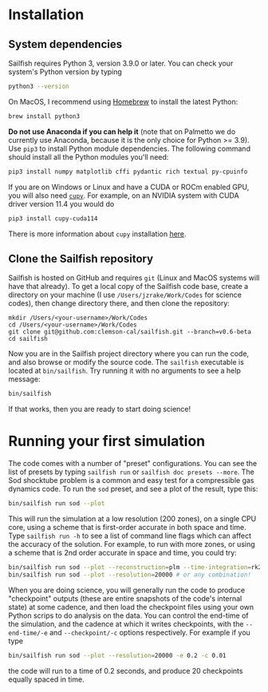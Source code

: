 # Installation

## System dependencies

Sailfish requires Python 3, version 3.9.0 or later. You can check your
system's Python version by typing

```bash
python3 --version
```

On MacOS, I recommend using [Homebrew](https://brew.sh) to install the latest Python:

```bash
brew install python3
```

__Do not use Anaconda if you can help it__ (note that on Palmetto we do
currently use Anaconda, because it is the only choice for Python >= 3.9). Use
`pip3` to install Python module dependencies. The following command should
install all the Python modules you'll need:

```bash
pip3 install numpy matplotlib cffi pydantic rich textual py-cpuinfo
```

If you are on Windows or Linux and have a CUDA or ROCm enabled GPU, you will
also need [`cupy`](https://cupy.dev). For example, on an NVIDIA system with
CUDA driver version 11.4 you would do

```bash
pip3 install cupy-cuda114
```

There is more information about `cupy` installation
[here](https://docs.cupy.dev/en/stable/install.html).

## Clone the Sailfish repository

Sailfish is hosted on GitHub and requires `git` (Linux and MacOS systems will
have that already). To get a local copy of the Sailfish code base, create a
directory on your machine (I use `/Users/jzrake/Work/Codes` for science codes),
then change directory there, and then clone the repository:

```
mkdir /Users/<your-username>/Work/Codes
cd /Users/<your-username>/Work/Codes
git clone git@github.com:clemson-cal/sailfish.git --branch=v0.6-beta
cd sailfish
```

Now you are in the Sailfish project directory where you can run the code, and
also browse or modify the source code. The `sailfish` executable is located at
`bin/sailfish`. Try running it with no arguments to see a help message:

```bash
bin/sailfish
```
If that works, then you are ready to start doing science!

# Running your first simulation

The code comes with a number of "preset" configurations. You can see the list
of presets by typing `sailfish run` or `sailfish doc presets --more`. The Sod
shocktube problem is a common and easy test for a compressible gas dynamics
code. To run the `sod` preset, and see a plot of the result, type this:

```bash
bin/sailfish run sod --plot
```

This will run the simulation at a low resolution (200 zones), on a single CPU
core, using a scheme that is first-order accurate in both space and time. Type
`sailfish run -h` to see a list of command line flags which can affect the
accuracy of the solution. For example, to run with more zones, or using a
scheme that is 2nd order accurate in space and time, you could try:

```bash
bin/sailfish run sod --plot --reconstruction=plm --time-integration=rk2 # or
bin/sailfish run sod --plot --resolution=20000 # or any combination!
```

When you are doing science, you will generally run the code to produce
"checkpoint" outputs (these are entire snapshots of the code's internal state)
at some cadence, and then load the checkpoint files using your own Python
scrips to do analysis on the data. You can control the end-time of the
simulation, and the cadence at which it writes checkpoints, with the
`--end-time/-e` and `--checkpoint/-c` options respectively. For example if you
type

```bash
bin/sailfish run sod --plot --resolution=20000 -e 0.2 -c 0.01
```

the code will run to a time of 0.2 seconds, and produce 20 checkpoints equally
spaced in time.

